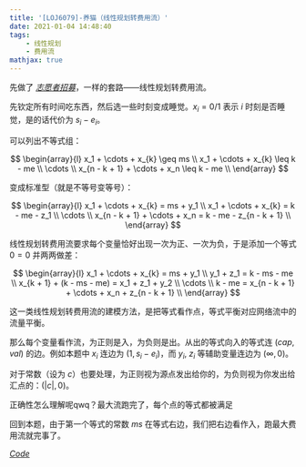 ```yaml
---
title: '[LOJ6079]-养猫（线性规划转费用流）'
date: 2021-01-04 14:48:40
tags: 
    - 线性规划
    - 费用流
mathjax: true
---
```


先做了 [$志愿者招募$](https://www.luogu.com.cn/problem/P3980)，一样的套路——线性规划转费用流。

先钦定所有时间吃东西，然后选一些时刻变成睡觉。$x_i = 0/1$ 表示 $i$ 时刻是否睡觉，是的话代价为 $s_i - e_i$。

可以列出不等式组：

$$
\begin{array}{l}
    x_1 + \cdots + x_{k} \geq ms \\
    x_1 + \cdots + x_{k} \leq k - me \\
    \cdots \\
    x_{n - k + 1} + \cdots + x_n \leq k - me \\
\end{array}
$$

变成标准型（就是不等号变等号）：

$$
\begin{array}{l}
    x_1 + \cdots + x_{k} = ms + y_1 \\
    x_1 + \cdots + x_{k} = k - me - z_1 \\
    \cdots \\
    x_{n - k + 1} + \cdots + x_n = k - me - z_{n - k + 1} \\
\end{array}
$$

线性规划转费用流要求每个变量恰好出现一次为正、一次为负，于是添加一个等式 $0 = 0$ 并两两做差：

$$
\begin{array}{l}
    x_1 + \cdots + x_{k} = ms + y_1 \\
    y_1 + z_1 = k - ms - me \\
    x_{k + 1} + (k - ms - me) = x_1 + z_1 + y_2 \\
    \cdots \\
    k - me = x_{n - k + 1} + \cdots + x_n + z_{n - k + 1} \\
\end{array}
$$

这一类线性规划转费用流的建模方法，是把等式看作点，等式平衡对应网络流中的流量平衡。

那么每个变量看作流，为正则是入，为负则是出。从出的等式向入的等式连 $(cap, val)$ 的边。例如本题中 $x_i$ 连边为 $(1, s_i - e_i)$，而 $y_i$, $z_i$ 等辅助变量连边为 $(\infty, 0)$。

对于常数（设为 $c$）也要处理，为正则视为源点发出给你的，为负则视为你发出给汇点的：$(|c|, 0)$。

正确性怎么理解呢qwq？最大流跑完了，每个点的等式都被满足

回到本题，由于第一个等式的常数 $ms$ 在等式右边，我们把右边看作入，跑最大费用流就完事了。

[$Code$](https://loj.ac/s/1026388)